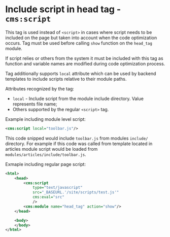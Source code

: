 # Include script in head tag - `cms:script`

This tag is used instead of `<script>` in cases where script needs to be included on the page but taken into account when the code optimization occurs. Tag must be used before calling `show` function on the `head_tag` module.

If script relies or others from the system it must be included with this tag as function and variable names are modified during code optimization process.

Tag additionally supports `local` attribute which can be used by backend templates to include scripts relative to their module paths.

Attributes recognized by the tag:

- `local` - Include script from the module include directory. Value represents file name;
- Others supported by the regular `<script>` tag.

Example including module level script:

```xml
<cms:script local="toolbar.js"/>
```

This code snipped would include `toolbar.js` from modules `include/` directory. For example if this code was called from template located in articles module script would be loaded from `modules/articles/include/toolbar.js`.

Exmaple including regular page script:

```xml
<html>
	<head>
		<cms:script
			type="text/javascript"
			src="_BASEURL.'/site/scripts/test.js'"
			cms:eval="src"
			/>
		<cms:module name="head_tag" action="show"/>
	</head>

	<body>
	</body>
</html>
```
